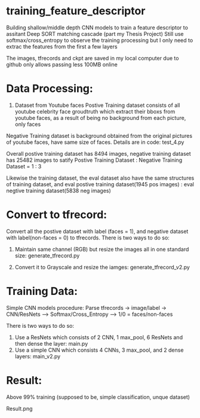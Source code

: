 # training_feature_descriptor
Building shallow/middle depth CNN models to train a feature descriptor to assitant Deep SORT matching cascade (part my Thesis Project)
Still use softmax/cross_entropy to observe the training processing but I only need to extrac the features from the first a few layers 

The images, tfrecords and ckpt are saved in my local computer due to github only allows passing less 100MB online


# Data Processing:
1. Dataset from Youtube faces
Postive Training dataset consists of all youtube celebrity face groudtruth which extract their bboxs from youtube faces, as a result of being no background from each picture, only faces

Negative Training dataset is background obtained from the original pictures of youtube faces, have same size of faces. Details are in code: test_4.py

Overall postive training dataset has 8494 images, negative training dataset has 25482 images to satify Postive Training Dataset :  Negative Training Dataset = 1 : 3

Likewise the training dataset, the eval dataset also have the same structures of training dataset, and eval postive training dataset(1945 pos images) : eval negtive training dataset(5838 neg images)

# Convert to tfrecord:
Convert all the postive dataset with label (faces = 1), and negative dataset with label(non-faces = 0) to tfrecords. There is two ways to do so:
1. Maintain same channel (RGB) but resize the images all in one standard size: generate_tfrecord.py

2. Convert it to Grayscale and resize the iamges: generate_tfrecord_v2.py

# Training Data:
Simple CNN models procedure: Parse tfrecords -> image/label -> CNN/ResNets --> Softmax/Cross_Entropy --> 1/0 = faces/non-faces

There is two ways to do so:
1. Use a ResNets which consists of 2 CNN, 1 max_pool, 6 ResNets and then dense the layer: main.py
2. Use a simple CNN which consists 4 CNNs, 3 max_pool, and 2 dense layers: main_v2.py


# Result:
Above 99% training (supposed to be, simple classification, unque dataset)

Result.png
